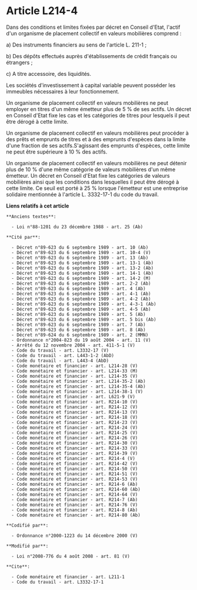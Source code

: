 # Article L214-4

Dans des conditions et limites fixées par décret en Conseil d'Etat, l'actif d'un organisme de placement collectif en valeurs
mobilières comprend : 

a) Des instruments financiers au sens de l'article L. 211-1 ; 

b) Des dépôts effectués auprès d'établissements de crédit français ou étrangers ; 

c) A titre accessoire, des liquidités. 

Les sociétés d'investissement à capital variable peuvent posséder les immeubles nécessaires à leur fonctionnement. 

Un organisme de placement collectif en valeurs mobilières ne peut employer en titres d'un même émetteur plus de 5 % de ses
actifs. Un décret en Conseil d'Etat fixe les cas et les catégories de titres pour lesquels il peut être dérogé à cette
limite. 

Un organisme de placement collectif en valeurs mobilières peut procéder à des prêts et emprunts de titres et à des emprunts
d'espèces dans la limite d'une fraction de ses actifs.S'agissant des emprunts d'espèces, cette limite ne peut être supérieure
à 10 % des actifs. 

Un organisme de placement collectif en valeurs mobilières ne peut détenir plus de 10 % d'une même catégorie de valeurs
mobilières d'un même émetteur. Un décret en Conseil d'Etat fixe les catégories de valeurs mobilières ainsi que les conditions
dans lesquelles il peut être dérogé à cette limite. Ce seuil est porté à 25 % lorsque l'émetteur est une entreprise solidaire
mentionnée à l'article L. 3332-17-1 du code du travail.

**Liens relatifs à cet article**

	**Anciens textes**:

	  - Loi n°88-1201 du 23 décembre 1988 - art. 25 (Ab)

	**Cité par**:

	  - Décret n°89-623 du 6 septembre 1989 - art. 10 (Ab)
	  - Décret n°89-623 du 6 septembre 1989 - art. 10-4 (V)
	  - Décret n°89-623 du 6 septembre 1989 - art. 13 (Ab)
	  - Décret n°89-623 du 6 septembre 1989 - art. 13-1 (Ab)
	  - Décret n°89-623 du 6 septembre 1989 - art. 13-2 (Ab)
	  - Décret n°89-623 du 6 septembre 1989 - art. 14-1 (Ab)
	  - Décret n°89-623 du 6 septembre 1989 - art. 14-2 (M)
	  - Décret n°89-623 du 6 septembre 1989 - art. 2-2 (Ab)
	  - Décret n°89-623 du 6 septembre 1989 - art. 4 (Ab)
	  - Décret n°89-623 du 6 septembre 1989 - art. 4-1 (Ab)
	  - Décret n°89-623 du 6 septembre 1989 - art. 4-2 (Ab)
	  - Décret n°89-623 du 6 septembre 1989 - art. 4-3-1 (Ab)
	  - Décret n°89-623 du 6 septembre 1989 - art. 4-5 (Ab)
	  - Décret n°89-623 du 6 septembre 1989 - art. 5 (Ab)
	  - Décret n°89-623 du 6 septembre 1989 - art. 5 bis (Ab)
	  - Décret n°89-623 du 6 septembre 1989 - art. 7 (Ab)
	  - Décret n°89-623 du 6 septembre 1989 - art. 8 (Ab)
	  - Décret n°89-624 du 6 septembre 1989 - art. 2 (MMN)
	  - Ordonnance n°2004-823 du 19 août 2004 - art. 11 (V)
	  - Arrêté du 12 novembre 2004 - art. 411-5-1 (V)
	  - Code du travail - art. L3332-17 (V)
	  - Code du travail - art. L443-1-2 (AbD)
	  - Code du travail - art. L443-4 (AbD)
	  - Code monétaire et financier - art. L214-28 (V)
	  - Code monétaire et financier - art. L214-33 (M)
	  - Code monétaire et financier - art. L214-35 (V)
	  - Code monétaire et financier - art. L214-35-2 (Ab)
	  - Code monétaire et financier - art. L214-35-4 (Ab)
	  - Code monétaire et financier - art. L214-38-1 (V)
	  - Code monétaire et financier - art. L621-9 (V)
	  - Code monétaire et financier - art. R214-10 (V)
	  - Code monétaire et financier - art. R214-12 (V)
	  - Code monétaire et financier - art. R214-13 (V)
	  - Code monétaire et financier - art. R214-18 (V)
	  - Code monétaire et financier - art. R214-23 (V)
	  - Code monétaire et financier - art. R214-24 (V)
	  - Code monétaire et financier - art. R214-25 (V)
	  - Code monétaire et financier - art. R214-26 (V)
	  - Code monétaire et financier - art. R214-30 (V)
	  - Code monétaire et financier - art. R214-33 (V)
	  - Code monétaire et financier - art. R214-39 (V)
	  - Code monétaire et financier - art. R214-4 (V)
	  - Code monétaire et financier - art. R214-42 (V)
	  - Code monétaire et financier - art. R214-50 (V)
	  - Code monétaire et financier - art. R214-51 (V)
	  - Code monétaire et financier - art. R214-53 (V)
	  - Code monétaire et financier - art. R214-6 (Ab)
	  - Code monétaire et financier - art. R214-60 (Ab)
	  - Code monétaire et financier - art. R214-64 (V)
	  - Code monétaire et financier - art. R214-7 (Ab)
	  - Code monétaire et financier - art. R214-76 (V)
	  - Code monétaire et financier - art. R214-8 (Ab)
	  - Code monétaire et financier - art. R214-80 (Ab)

	**Codifié par**:

	  - Ordonnance n°2000-1223 du 14 décembre 2000 (V)

	**Modifié par**:

	  - Loi n°2008-776 du 4 août 2008 - art. 81 (V)

	**Cite**:

	  - Code monétaire et financier - art. L211-1
	  - Code du travail - art. L3332-17-1
